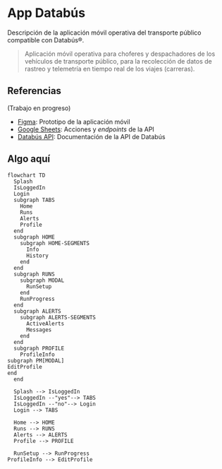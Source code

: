 # App Databús

Descripción de la aplicación móvil operativa del transporte público compatible con Databús®.

> Aplicación móvil operativa para choferes y despachadores de los vehículos de transporte público, para la recolección de datos de rastreo y telemetría en tiempo real de los viajes (carreras).

## Referencias

(Trabajo en progreso)

- [Figma](https://www.figma.com/proto/ycNjVgCw07pfJcLdXdWEeK/bUCR?node-id=91-1859&t=x2cUCvlbCoUTnBEd-1): Prototipo de la aplicación móvil
- [Google Sheets](https://docs.google.com/spreadsheets/d/1fmHEGEc7xYAvA4p_RRfGVPQrZNYWkDINNFxcZWkvaqI/edit?usp=sharing): Acciones y _endpoints_ de la API
- [Databús API](https://databus.bucr.digital/api/docs/): Documentación de la API de Databús

## Algo aquí

```mermaid
flowchart TD
  Splash
  IsLoggedIn
  Login
  subgraph TABS
    Home
    Runs
    Alerts
    Profile
  end
  subgraph HOME
    subgraph HOME-SEGMENTS
      Info
      History
    end
  end
  subgraph RUNS
    subgraph MODAL
      RunSetup
    end
    RunProgress
  end
  subgraph ALERTS
    subgraph ALERTS-SEGMENTS
      ActiveAlerts
      Messages
    end
  end
  subgraph PROFILE
    ProfileInfo
subgraph PM[MODAL]
EditProfile
end
  end

  Splash --> IsLoggedIn
  IsLoggedIn --"yes"--> TABS
  IsLoggedIn --"no"--> Login
  Login --> TABS

  Home --> HOME
  Runs --> RUNS
  Alerts --> ALERTS
  Profile --> PROFILE

  RunSetup --> RunProgress
ProfileInfo --> EditProfile
```
